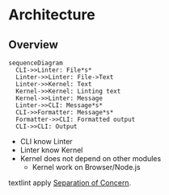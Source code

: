 # Architecture

## Overview

```mermaid
sequenceDiagram
  CLI->>Linter: File*s*
  Linter->>Linter: File->Text
  Linter->>Kernel: Text
  Kernel->>Kernel: Linting text
  Kernel->>Linter: Message
  Linter->>CLI: Message*s*
  CLI->>Formatter: Message*s*
  Formatter->>CLI: Formatted output
  CLI->>CLI: Output
```

- CLI know Linter
- Linter know Kernel
- Kernel does not depend on other modules
  - Kernel work on Browser/Node.js

textlint apply [Separation of Concern](http://weblogs.asp.net/arturtrosin/separation-of-concern-vs-single-responsibility-principle-soc-vs-srp).

